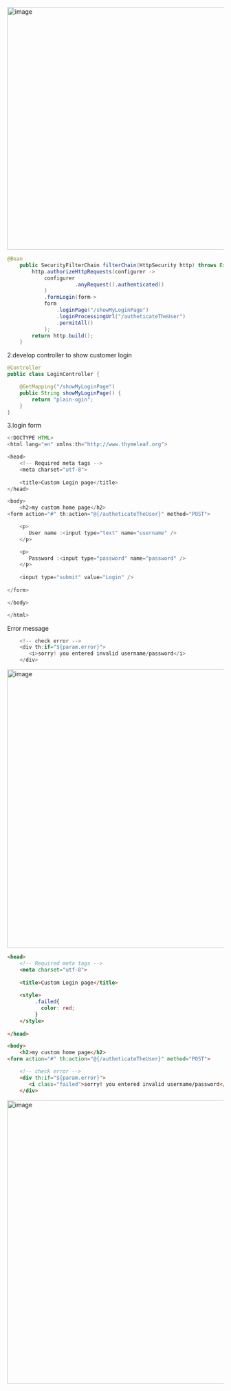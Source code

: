 <img width="564" alt="image" src="https://github.com/ziuqnnnn44/Spring-MVC-Security/assets/66659394/1e58b895-1720-4fb5-987f-a60e7a207637">


```java
@Bean
	public SecurityFilterChain filterChain(HttpSecurity http) throws Exception {
		http.authorizeHttpRequests(configurer ->
		    configurer
				      .anyRequest().authenticated()
		    )
		    .formLogin(form->
		    form
		        .loginPage("/showMyLoginPage")
		        .loginProcessingUrl("/autheticateTheUser")
		        .permitAll()
		    );
		return http.build();
	}
```

2.develop controller to show customer login

```java
@Controller
public class LoginController {

	@GetMapping("/showMyLoginPage")
	public String showMyLoginPage() {
		return "plain-ogin";
	}
}
```

3.login form

```java
<!DOCTYPE HTML>
<html lang="en" xmlns:th="http://www.thymeleaf.org">

<head>
    <!-- Required meta tags -->
    <meta charset="utf-8">
   
	<title>Custom Login page</title>
</head>

<body>
    <h2>my custom home page</h2>
<form action="#" th:action="@{/autheticateTheUser}" method="POST">

    <p>
       User name :<input type="text" name="username" />
    </p>

    <p>
       Password :<input type="password" name="password" />
    </p>
    
    <input type="submit" value="Login" />
    
</form>

</body>

</html>
```

Error message

```java
    <!-- check error -->
    <div th:if="${param.error}">
       <i>sorry! you entered invalid username/password</i>
    </div>
```

<img width="647" alt="image" src="https://github.com/ziuqnnnn44/Spring-MVC-Security/assets/66659394/9d03364f-f86e-4cf5-b660-cb4c601e82be">


```html
<head>
    <!-- Required meta tags -->
    <meta charset="utf-8">
   
	<title>Custom Login page</title>
	
	<style>
	     .failed{
	       color: red;
	     }
	</style>
	
</head>

<body>
    <h2>my custom home page</h2>
<form action="#" th:action="@{/autheticateTheUser}" method="POST">

    <!-- check error -->
    <div th:if="${param.error}">
       <i class="failed">sorry! you entered invalid username/password</i>
    </div>
```

<img width="659" alt="image" src="https://github.com/ziuqnnnn44/Spring-MVC-Security/assets/66659394/2b0dbb80-f698-4a47-95b6-915e54cabadb">
